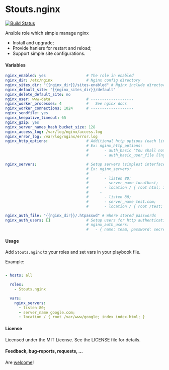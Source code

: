 Stouts.nginx
============

[![Build Status](https://travis-ci.org/Stouts/Stouts.nginx.png)](https://travis-ci.org/Stouts/Stouts.nginx)

Ansible role which simple manage nginx

* Install and upgrade;
* Provide hanlers for restart and reload;
* Support simple site configurations.

#### Variables

```yaml
nginx_enabled: yes                  # The role in enabled
nginx_dir: /etc/nginx               # Nginx config directory
nginx_sites_dir: "{{nginx_dir}}/sites-enabled" # Nginx include directory
nginx_default_site: "{{nginx_sites_dir}}/default"
nginx_delete_default_site: no
nginx_user: www-data                # -------------------
nginx_worker_processes: 4           #   See nginx docs
nginx_worker_connections: 1024      # -------------------
nginx_sendfile: yes
nginx_keepalive_timeout: 65
nginx_gzip: yes
nginx_server_names_hash_bucket_size: 128
nginx_access_log: /var/log/nginx/access.log
nginx_error_log: /var/log/nginx/error.log
nginx_http_options:                 # Additional http options (each line will be added as is)
                                    # Ex: nginx_http_options:
                                    #       - auth_basic "You shall not pass!";
                                    #       - auth_basic_user_file {{nginx_auth_file}};

nginx_servers:                      # Setup servers (simplest interface, use cfg files for large configurations)
                                    # Ex: nginx_servers:
                                    #     -
                                    #       - listen 80;
                                    #       - server_name localhost;
                                    #       - location / { root html; index index.html; }
                                    #     -
                                    #       - listen 80;
                                    #       - server_name test.com;
                                    #       - location / { root /test; index index.html; }

nginx_auth_file: "{{nginx_dir}}/.htpasswd" # Where stored passwords
nginx_auth_users: []                # Setup users for http authentication
                                    # nginx_auth_users:
                                    #   - { name: team, password: secret }
```

#### Usage

Add `Stouts.nginx` to your roles and set vars in your playbook file.

Example:

```yaml

- hosts: all

  roles:
    - Stouts.nginx

  vars:
    nginx_servers:
      - listen 80;
      - server_name google.com;
      - location / { root /var/www/google; index index.html; }
```

#### License

Licensed under the MIT License. See the LICENSE file for details.

#### Feedback, bug-reports, requests, ...

Are [welcome](https://github.com/Stouts/Stouts.nginx/issues)!
